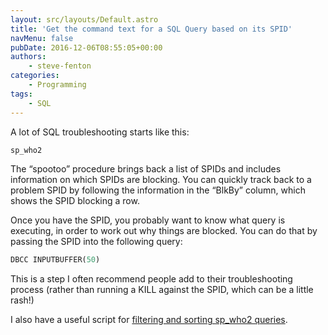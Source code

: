 ```yaml
---
layout: src/layouts/Default.astro
title: 'Get the command text for a SQL Query based on its SPID'
navMenu: false
pubDate: 2016-12-06T08:55:05+00:00
authors:
    - steve-fenton
categories:
    - Programming
tags:
    - SQL
---
```


A lot of SQL troubleshooting starts like this:

```sql
sp_who2
```

The “spootoo” procedure brings back a list of SPIDs and includes information on which SPIDs are blocking. You can quickly track back to a problem SPID by following the information in the “BlkBy” column, which shows the SPID blocking a row.

Once you have the SPID, you probably want to know what query is executing, in order to work out why things are blocked. You can do that by passing the SPID into the following query:

```sql
DBCC INPUTBUFFER(50)
```

This is a step I often recommend people add to their troubleshooting process (rather than running a KILL against the SPID, which can be a little rash!)

I also have a useful script for [filtering and sorting sp\_who2 queries](/blog/2018/07/sql-server-filter-and-sort-records-from-sp_who2/).